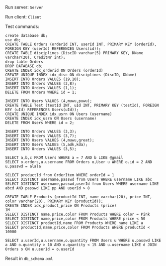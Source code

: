 Run server: `Server`

Run client: `Client`

Test commands:

    create database db;
    use db;
    CREATE TABLE Orders (orderId INT, userId INT, PRIMARY KEY (orderId), FOREIGN KEY (userId) REFERENCES Users(id));
    CREATE TABLE disciplines (DiscID varchar(5) PRIMARY KEY, DName varchar(20), CreditNr int);
    drop table Orders
    DROP DATABASE db;
    CREATE INDEX idx_orderid ON Orders (orderId)
    CREATE UNIQUE INDEX idx_disc ON disciplines (DiscID, DName)
    INSERT INTO Orders VALUES (19,10);
    INSERT INTO Orders VALUES (3,8);
    INSERT INTO Orders VALUES (1,1);
    DELETE FROM Orders WHERE id = 1;

    INSERT INTO Users VALUES (4,muwu,puwu);
    CREATE TABLE Test (testId INT, uId INT, PRIMARY KEY (testId), FOREIGN KEY (uId) REFERENCES Users(uId));
    CREATE UNIQUE INDEX idx_usrn ON Users (username)
    CREATE INDEX idx_usrn ON Users (username)
    DELETE FROM Users WHERE id = 2;

    INSERT INTO Orders VALUES (3,3);
    INSERT INTO Orders VALUES (3,7);
    INSERT INTO Users VALUES (4,muwu,great);
    INSERT INTO Users VALUES (5,adk,kda);
    INSERT INTO Orders VALUES (3,5);

    SELECT a,b,c FROM Users WHERE a = 7 AND b LIKE @gmail
    SELECT o.orders,u.username FROM Orders o,User u WHERE o.id = 2 AND u.passwd = alala

    SELECT productId from OrderItem WHERE orderId = 1
    SELECT DISTINCT username,passwd from Users WHERE username LIKE abc
    SELECT DISTINCT username,passwd,userId from Users WHERE username LIKE abcd AND passwd LIKE pp AND userId > 8

    CREATE TABLE Products (productId INT, name varchar(20), price INT, color varchar(20), PRIMARY KEY (productId));
    CREATE INDEX idx_product_price ON Products (price)
    1M
    SELECT DISTINCT name,price,color FROM Products WHERE color = Pink
    SELECT DISTINCT name,price,color FROM Products WHERE price < 50
    SELECT DISTINCT productId,name FROM Products WHERE name LIKE a
    SELECT productId,name,price,color FROM Products WHERE productId < 10000

    SELECT u.userId,u.username,o.quantity FROM Users u WHERE u.passwd LIKE a AND o.quantity > 10 AND o.quantity < 15 AND u.username LIKE d JOIN Orders o ON u.userId = o.userId

Result in `db_schema.xml`